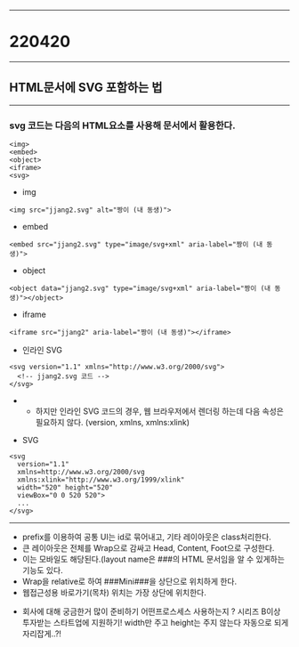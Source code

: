 <hr>

# 220420

<hr>

## HTML문서에 SVG 포함하는 법

<hr>

### svg 코드는 다음의 HTML요소를 사용해 문서에서 활용한다.

```
<img>
<embed>
<object>
<iframe>
<svg>
```

- img

```
<img src="jjang2.svg" alt="짱이 (내 동생)">
```

- embed

```
<embed src="jjang2.svg" type="image/svg+xml" aria-label="짱이 (내 동생)">
```

- object

```
<object data="jjang2.svg" type="image/svg+xml" aria-label="짱이 (내 동생)"></object>
```

- iframe

```
<iframe src="jjang2" aria-label="짱이 (내 동생)"></iframe>
```

- 인라인 SVG

```
<svg version="1.1" xmlns="http://www.w3.org/2000/svg">
  <!-- jjang2.svg 코드 -->
</svg>
```

- - 하지만 인라인 SVG 코드의 경우, 웹 브라우저에서 렌더링 하는데 다음 속성은 필요하지 않다. (version, xmlns, xmlns:xlink)

- SVG

```
<svg
  version="1.1"
  xmlns=http://www.w3.org/2000/svg
  xmlns:xlink="http://www.w3.org/1999/xlink"
  width="520" height="520"
  viewBox="0 0 520 520">
  ...
</svg>
```

<hr>

- prefix를 이용하여 공통 UI는 id로 묶어내고, 기타 레이아웃은 class처리한다.
- 큰 레이아웃은 전체를 Wrap으로 감싸고 Head, Content, Foot으로 구성한다.
- 이는 모바일도 해당된다.(layout name은 ###의 HTML 문서임을 알 수 있게하는 기능도 있다.
- Wrap을 relative로 하여 ###Mini###을 상단으로 위치하게 한다.
- 웹접근성용 바로가기(목차) 위치는 가장 상단에 위치한다.

* 회사에 대해 궁금한거 많이 준비하기
  어떤프로스세스 사용하는지 ?
  시리즈 B이상 투자받는 스타트업에 지원하기!
  width만 주고 height는 주지 않는다 자동으로 되게 자리잡게..?!
